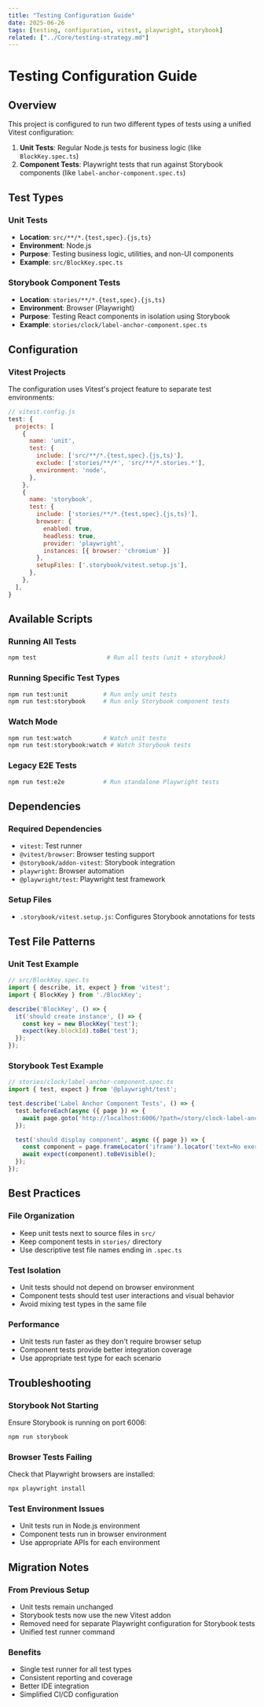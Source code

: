 ```yaml
---
title: "Testing Configuration Guide"
date: 2025-06-26
tags: [testing, configuration, vitest, playwright, storybook]
related: ["../Core/testing-strategy.md"]
---
```


# Testing Configuration Guide

## Overview

This project is configured to run two different types of tests using a unified Vitest configuration:

1. **Unit Tests**: Regular Node.js tests for business logic (like `BlockKey.spec.ts`)
2. **Component Tests**: Playwright tests that run against Storybook components (like `label-anchor-component.spec.ts`)

## Test Types

### Unit Tests
- **Location**: `src/**/*.{test,spec}.{js,ts}`
- **Environment**: Node.js
- **Purpose**: Testing business logic, utilities, and non-UI components
- **Example**: `src/BlockKey.spec.ts`

### Storybook Component Tests
- **Location**: `stories/**/*.{test,spec}.{js,ts}`
- **Environment**: Browser (Playwright)
- **Purpose**: Testing React components in isolation using Storybook
- **Example**: `stories/clock/label-anchor-component.spec.ts`

## Configuration

### Vitest Projects
The configuration uses Vitest's project feature to separate test environments:

```javascript
// vitest.config.js
test: {
  projects: [
    {
      name: 'unit',
      test: {
        include: ['src/**/*.{test,spec}.{js,ts}'],
        exclude: ['stories/**/*', 'src/**/*.stories.*'],
        environment: 'node',
      },
    },
    {
      name: 'storybook',
      test: {
        include: ['stories/**/*.{test,spec}.{js,ts}'],
        browser: {
          enabled: true,
          headless: true,
          provider: 'playwright',
          instances: [{ browser: 'chromium' }]
        },
        setupFiles: ['.storybook/vitest.setup.js'],
      },
    },
  ],
}
```

## Available Scripts

### Running All Tests
```bash
npm test                    # Run all tests (unit + storybook)
```

### Running Specific Test Types
```bash
npm run test:unit          # Run only unit tests
npm run test:storybook     # Run only Storybook component tests
```

### Watch Mode
```bash
npm run test:watch         # Watch unit tests
npm run test:storybook:watch # Watch Storybook tests
```

### Legacy E2E Tests
```bash
npm run test:e2e           # Run standalone Playwright tests
```

## Dependencies

### Required Dependencies
- `vitest`: Test runner
- `@vitest/browser`: Browser testing support
- `@storybook/addon-vitest`: Storybook integration
- `playwright`: Browser automation
- `@playwright/test`: Playwright test framework

### Setup Files
- `.storybook/vitest.setup.js`: Configures Storybook annotations for tests

## Test File Patterns

### Unit Test Example
```typescript
// src/BlockKey.spec.ts
import { describe, it, expect } from 'vitest';
import { BlockKey } from './BlockKey';

describe('BlockKey', () => {
  it('should create instance', () => {
    const key = new BlockKey('test');
    expect(key.blockId).toBe('test');
  });
});
```

### Storybook Test Example
```typescript
// stories/clock/label-anchor-component.spec.ts
import { test, expect } from '@playwright/test';

test.describe('Label Anchor Component Tests', () => {
  test.beforeEach(async ({ page }) => {
    await page.goto('http://localhost:6006/?path=/story/clock-label-anchor--default');
  });

  test('should display component', async ({ page }) => {
    const component = page.frameLocator('iframe').locator('text=No exercise');
    await expect(component).toBeVisible();
  });
});
```

## Best Practices

### File Organization
- Keep unit tests next to source files in `src/`
- Keep component tests in `stories/` directory
- Use descriptive test file names ending in `.spec.ts`

### Test Isolation
- Unit tests should not depend on browser environment
- Component tests should test user interactions and visual behavior
- Avoid mixing test types in the same file

### Performance
- Unit tests run faster as they don't require browser setup
- Component tests provide better integration coverage
- Use appropriate test type for each scenario

## Troubleshooting

### Storybook Not Starting
Ensure Storybook is running on port 6006:
```bash
npm run storybook
```

### Browser Tests Failing
Check that Playwright browsers are installed:
```bash
npx playwright install
```

### Test Environment Issues
- Unit tests run in Node.js environment
- Component tests run in browser environment
- Use appropriate APIs for each environment

## Migration Notes

### From Previous Setup
- Unit tests remain unchanged
- Storybook tests now use the new Vitest addon
- Removed need for separate Playwright configuration for Storybook tests
- Unified test runner command

### Benefits
- Single test runner for all test types
- Consistent reporting and coverage
- Better IDE integration
- Simplified CI/CD configuration
